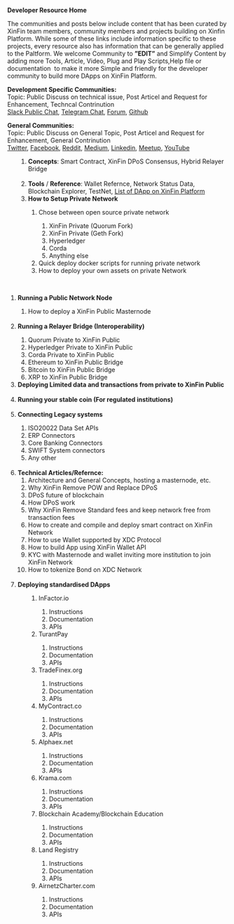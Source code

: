 <p><strong>Developer Resource Home </strong></p>
<p><span style="font-weight: 400;">The communities and posts below include content that has been curated by XinFin team members, community members and projects building on Xinfin Platform. While some of these links include information specific to these projects, every resource also has information that can be generally applied to the Paltform. We welcome Community to <strong>&rdquo;EDIT&rdquo;</strong> and Simplify Content by adding more Tools, Article, Video, Plug and Play Scripts,Help file or documentation &nbsp;to make it more Simple and friendly for the developer community to build more DApps on XinFin Platform. </span></p>
<p><span style="font-weight: 400;"><strong>Development Specific Communities:</strong> <br />Topic: Public Discuss on technical issue, Post Articel and Request for Enhancement, Techncal Contrinution <br /></span><a href="https://xinfin-public.slack.com/"><span style="font-weight: 400;">Slack Public Chat</span></a><span style="font-weight: 400;">, </span><a href="http://bit.do/Telegram-XinFinDev"><span style="font-weight: 400;">Telegram Chat</span></a><span style="font-weight: 400;">, </span><a href="https://xinfin.net"><span style="font-weight: 400;">Forum</span></a><span style="font-weight: 400;">, </span><a href="https://github.com/XinFinorg"><span style="font-weight: 400;">Github</span></a></p>
<p><strong>General Communities: </strong><br /><span style="font-weight: 400;">Topic: Public Discuss on General Topic, Post Articel and Request for Enhancement, General Contrinution </span><strong><br /></strong><a href="https://twitter.com/XinFin_Official"><span style="font-weight: 400;">Twitter</span></a><span style="font-weight: 400;">, </span><a href="https://www.facebook.com/XinFinHybridBlockchain/"><span style="font-weight: 400;">Facebook</span></a><span style="font-weight: 400;">, </span><a href="https://www.reddit.com/r/xinfin/"><span style="font-weight: 400;">Reddit</span></a><span style="font-weight: 400;">, </span><a href="https://medium.com/xinfin"><span style="font-weight: 400;">Medium</span></a><span style="font-weight: 400;">, </span><a href="https://www.linkedin.com/company/xinfin/"><span style="font-weight: 400;">Linkedin</span></a><span style="font-weight: 400;">, </span><a href="https://www.meetup.com/members/270624533/"><span style="font-weight: 400;">Meetup</span></a><span style="font-weight: 400;">, </span><a href="https://www.youtube.com/channel/UCQaL6FixEQ80RJC0B2egX6g"><span style="font-weight: 400;">YouTube</span></a></p>
<ol>
<ol>
<li style="font-weight: 400;"><span style="font-weight: 400;"><strong>Concepts</strong>: Smart Contract, XinFin DPoS Consensus, Hybrid Relayer Bridge<br /><br /></span></li>
<li style="font-weight: 400;"><span style="font-weight: 400;"><strong>Tools</strong> / <strong>Reference</strong>: Wallet Refernce, Network Status Data, Blockchain Explorer, TestNet, </span><a href="https://xinfin.org/xdc-utility.php"><span style="font-weight: 400;">List of DApp on XinFin Platform<br /></span></a></li>
<li style="font-weight: 400;"><strong>How to Setup Private Network </strong></li>
<ol>
<li style="font-weight: 400;"><span style="font-weight: 400;">Chose between open source private network</span></li>
<ol>
<li style="font-weight: 400;"><span style="font-weight: 400;">XinFin Private (Quorum Fork)</span></li>
<li style="font-weight: 400;"><span style="font-weight: 400;">XinFin Private (Geth Fork)</span></li>
<li style="font-weight: 400;"><span style="font-weight: 400;">Hyperledger</span></li>
<li style="font-weight: 400;"><span style="font-weight: 400;">Corda</span></li>
<li style="font-weight: 400;"><span style="font-weight: 400;">Anything else</span></li>
</ol>
<li style="font-weight: 400;"><span style="font-weight: 400;">Quick deploy docker scripts for running private network</span></li>
<li style="font-weight: 400;"><span style="font-weight: 400;">How to deploy your own assets on private Network</span></li>
</ol>
</ol>
</ol>
<p>&nbsp;</p>
<ol>
<li style="font-weight: 400;"><strong>Running a Public Network Node</strong></li>
<ol>
<li style="font-weight: 400;"><span style="font-weight: 400;">How to deploy a XinFin Public Masternode<br /><br /></span></li>
</ol>
<li style="font-weight: 400;"><strong>Running a Relayer Bridge (Interoperability)</strong></li>
<ol>
<li style="font-weight: 400;"><span style="font-weight: 400;">Quorum Private to XinFin Public</span></li>
<li style="font-weight: 400;"><span style="font-weight: 400;">Hyperledger Private to XinFin Public</span></li>
<li style="font-weight: 400;"><span style="font-weight: 400;">Corda Private to XinFin Public</span></li>
<li style="font-weight: 400;"><span style="font-weight: 400;">Ethereum to XinFin Public Bridge</span></li>
<li style="font-weight: 400;"><span style="font-weight: 400;">Bitcoin to XinFin Public Bridge</span></li>
<li style="font-weight: 400;"><span style="font-weight: 400;">XRP to XinFin Public Bridge</span></li>
</ol>
<li style="font-weight: 400;"><strong>Deploying Limited data and transactions from private to XinFin Public<br /><br /></strong></li>
<li style="font-weight: 400;"><strong>Running your stable coin (For regulated institutions)<br /><br /></strong></li>
<li style="font-weight: 400;"><strong>Connecting Legacy systems</strong></li>
<ol>
<li style="font-weight: 400;"><span style="font-weight: 400;">ISO20022 Data Set APIs</span></li>
<li style="font-weight: 400;"><span style="font-weight: 400;">ERP Connectors</span></li>
<li style="font-weight: 400;"><span style="font-weight: 400;">Core Banking Connectors</span></li>
<li style="font-weight: 400;"><span style="font-weight: 400;">SWIFT System connectors</span></li>
<li style="font-weight: 400;"><span style="font-weight: 400;">Any other</span><span style="font-weight: 400;"><br /><br /></span></li>
</ol>
<li style="font-weight: 400;"><strong><strong><strong>Technical Articles/Refernce:<br /></strong></strong></strong>
<ol>
<li style="font-weight: 400;"><span style="font-weight: 400;">Architecture and General Concepts, hosting a masternode, etc.</span></li>
<li style="font-weight: 400;"><span style="font-weight: 400;">Why XinFin Remove POW and Replace DPoS</span></li>
<li style="font-weight: 400;"><span style="font-weight: 400;">DPoS future of blockchain</span></li>
<li style="font-weight: 400;"><span style="font-weight: 400;">How DPoS work</span></li>
<li style="font-weight: 400;"><span style="font-weight: 400;">Why XinFin Remove Standard fees and keep network free from transaction fees</span></li>
<li style="font-weight: 400;"><span style="font-weight: 400;">How to create and compile and deploy smart contract on XinFin Network</span></li>
<li style="font-weight: 400;"><span style="font-weight: 400;">How to use Wallet supported by XDC Protocol</span></li>
<li style="font-weight: 400;"><span style="font-weight: 400;">How to build App using XinFin Wallet API</span></li>
<li style="font-weight: 400;"><span style="font-weight: 400;">KYC with Masternode and wallet inviting more institution to join XinFin Network</span></li>
<li style="font-weight: 400;"><span style="font-weight: 400;">How to tokenize Bond on XDC Network<br /><br /></span></li>
</ol>
</li>
<li style="font-weight: 400;"><strong><strong>Deploying standardised DApps</strong></strong>
<ol>
<ol>
<li>InFactor.io</li>
<ol>
<li>Instructions</li>
<li>Documentation</li>
<li>APIs<br /> </li>
</ol>
<li>TurantPay</li>
<ol>
<li>Instructions</li>
<li>Documentation</li>
<li>APIs<br /> </li>
</ol>
<li>TradeFinex.org</li>
<ol>
<li>Instructions</li>
<li>Documentation</li>
<li>APIs<br /> </li>
</ol>
<li>MyContract.co</li>
<ol>
<li>Instructions</li>
<li>Documentation</li>
<li>APIs<br /> </li>
</ol>
<li>Alphaex.net</li>
<ol>
<li>Instructions</li>
<li>Documentation</li>
<li>APIs<br /> </li>
</ol>
<li>Krama.com&nbsp;</li>
<ol>
<li>Instructions</li>
<li>Documentation</li>
<li>APIs<br /> </li>
</ol>
<li>Blockchain Academy/Blockchain Education</li>
<ol>
<li>Instructions</li>
<li>Documentation</li>
<li>APIs<br /> </li>
</ol>
<li>Land Registry</li>
<ol>
<li>Instructions</li>
<li>Documentation</li>
<li>APIs<br /> </li>
</ol>
<li>AirnetzCharter.com</li>
<ol>
<li>Instructions</li>
<li>Documentation</li>
<li>APIs</li>
</ol>
</ol>
</ol>
</li>
</ol>
<p>&nbsp;</p>
